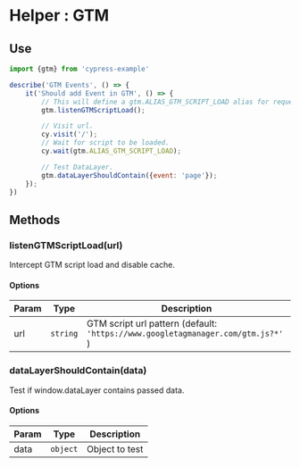 # Helper : GTM

## Use

```javascript
import {gtm} from 'cypress-example'

describe('GTM Events', () => {
    it('Should add Event in GTM', () => {
        // This will define a gtm.ALIAS_GTM_SCRIPT_LOAD alias for request.
        gtm.listenGTMScriptLoad();

        // Visit url.
        cy.visit('/');
        // Wait for script to be loaded.
        cy.wait(gtm.ALIAS_GTM_SCRIPT_LOAD);

        // Test DataLayer.
        gtm.dataLayerShouldContain({event: 'page'});
    });
})
```

## Methods

### listenGTMScriptLoad(url)
Intercept GTM script load and disable cache.


#### Options
| Param | Type | Description |
| ----- | :--: | ----------- |
| url | `string` | GTM script url pattern (default: `'https://www.googletagmanager.com/gtm.js?*'` ) |


### dataLayerShouldContain(data)
Test if window.dataLayer contains passed data.

#### Options
| Param | Type | Description |
| ----- | :--: | ----------- |
| data | `object` | Object to test |


